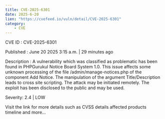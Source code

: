 ```yaml
---
title: CVE-2025-6301
date: 2025-6-20
lien: "https://cvefeed.io/vuln/detail/CVE-2025-6301"
category:
    - CVE
---
```


CVE ID : CVE-2025-6301

Published :  June 20
2025
3:15 a.m. | 29 minutes ago

Description : A vulnerability
which was classified as problematic
has been found in PHPGurukul Notice Board System 1.0. This issue affects some unknown processing of the file /admin/manage-notices.php of the component Add Notice. The manipulation of the argument Title/Description leads to cross site scripting. The attack may be initiated remotely. The exploit has been disclosed to the public and may be used.

Severity: 2.4 | LOW

Visit the link for more details
such as CVSS details
affected products
timeline
and more...
